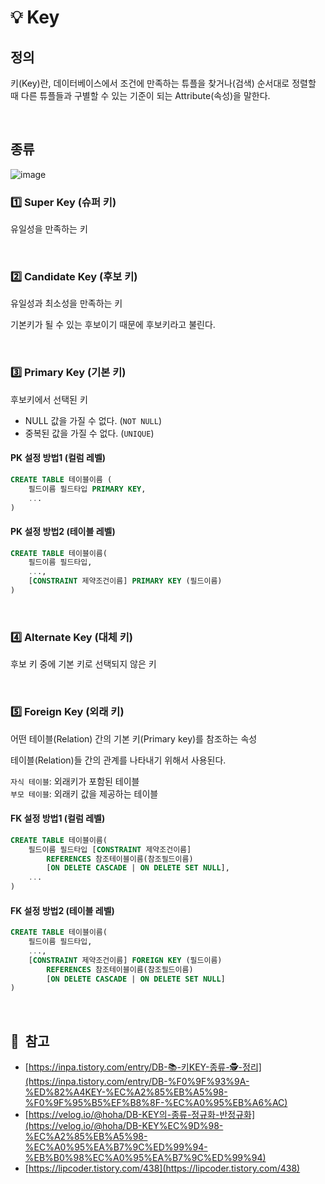 # 💡 Key

## 정의

키(Key)란, 데이터베이스에서 조건에 만족하는 튜플을 찾거나(검색) 순서대로 정렬할 때 다른 튜플들과 구별할 수 있는 기준이 되는 Attribute(속성)을 말한다.

<br/>

## 종류

![image](https://user-images.githubusercontent.com/75151848/185210079-7287b6f6-9135-47e2-a05d-dfd06037d5ac.png)

### 1️⃣ Super Key (슈퍼 키)

유일성을 만족하는 키

<br/>

### 2️⃣ Candidate Key (후보 키)

유일성과 최소성을 만족하는 키

기본키가 될 수 있는 후보이기 때문에 후보키라고 불린다.

<br/>

### 3️⃣ Primary Key (기본 키)

후보키에서 선택된 키

- NULL 값을 가질 수 없다. (`NOT NULL`)
- 중복된 값을 가질 수 없다. (`UNIQUE`)

#### PK 설정 방법1 (컬럼 레벨)

```sql
CREATE TABLE 테이블이름 (
	필드이름 필드타입 PRIMARY KEY,
	...
)
```

#### PK 설정 방법2 (테이블 레벨)

```sql
CREATE TABLE 테이블이름(
	필드이름 필드타입,
	...,
	[CONSTRAINT 제약조건이름] PRIMARY KEY (필드이름)
)
```

<br/>

### 4️⃣ Alternate Key (대체 키)

후보 키 중에 기본 키로 선택되지 않은 키

<br/>

### 5️⃣ Foreign Key (외래 키)

어떤 테이블(Relation) 간의 기본 키(Primary key)를 참조하는 속성

테이블(Relation)들 간의 관계를 나타내기 위해서 사용된다.

`자식 테이블`: 외래키가 포함된 테이블  
`부모 테이블`: 외래키 값을 제공하는 테이블

#### FK 설정 방법1 (컬럼 레벨)

```sql
CREATE TABLE 테이블이름(
	필드이름 필드타입 [CONSTRAINT 제약조건이름] 
		REFERENCES 참조테이블이름(참조필드이름)
		[ON DELETE CASCADE | ON DELETE SET NULL],
	...
)
```

#### FK 설정 방법2 (테이블 레벨)

```sql
CREATE TABLE 테이블이름(
	필드이름 필드타입,
	...,
	[CONSTRAINT 제약조건이름] FOREIGN KEY (필드이름) 
		REFERENCES 참조테이블이름(참조필드이름)
		[ON DELETE CASCADE | ON DELETE SET NULL]
)
```

<br/>

## 📌  참고

- [https://inpa.tistory.com/entry/DB-📚-키KEY-종류-🕵️-정리](https://inpa.tistory.com/entry/DB-%F0%9F%93%9A-%ED%82%A4KEY-%EC%A2%85%EB%A5%98-%F0%9F%95%B5%EF%B8%8F-%EC%A0%95%EB%A6%AC)
- [https://velog.io/@hoha/DB-KEY의-종류-정규화-반정규화](https://velog.io/@hoha/DB-KEY%EC%9D%98-%EC%A2%85%EB%A5%98-%EC%A0%95%EA%B7%9C%ED%99%94-%EB%B0%98%EC%A0%95%EA%B7%9C%ED%99%94)
- [https://lipcoder.tistory.com/438](https://lipcoder.tistory.com/438)
